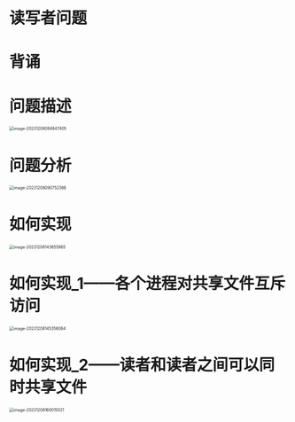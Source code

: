 # 读写者问题



# 背诵



# 问题描述

<img src="https://cvp.oss-cn-shanghai.aliyuncs.com/picgo/202312080848273.png" alt="image-20231208084847405" style="zoom:50%;" />



# 问题分析

<img src="https://cvp.oss-cn-shanghai.aliyuncs.com/picgo/202312080907622.png" alt="image-20231208090752366" style="zoom:50%;" />



# 如何实现

<img src="https://cvp.oss-cn-shanghai.aliyuncs.com/picgo/202312081436167.png" alt="image-20231208143655965" style="zoom:50%;" />



# 如何实现_1——各个进程对共享文件互斥访问

<img src="https://cvp.oss-cn-shanghai.aliyuncs.com/picgo/202312081453203.png" alt="image-20231208145356064" style="zoom:50%;" />



# 如何实现_2——读者和读者之间可以同时共享文件

<img src="https://cvp.oss-cn-shanghai.aliyuncs.com/picgo/202312081600369.png" alt="image-20231208160015021" style="zoom:50%;" />



# 
